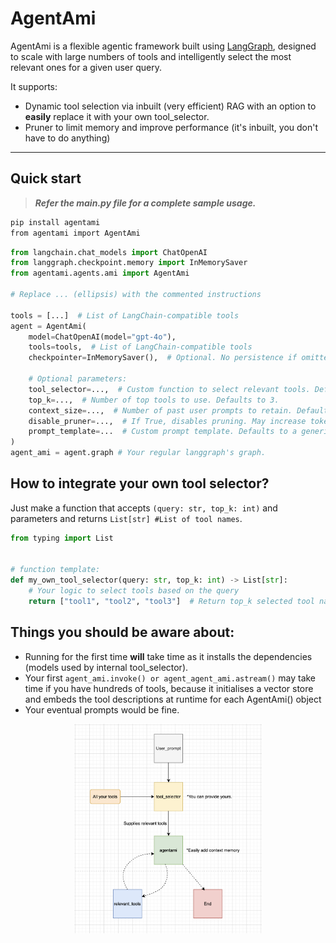 # AgentAmi

AgentAmi is a flexible agentic framework built using [LangGraph](https://python.langchain.com/docs/langgraph/), designed
to scale with large numbers of tools and intelligently select the most relevant ones for a given user query.

It supports:

- Dynamic tool selection via inbuilt (very efficient) RAG with an option to **easily** replace it with your own tool_selector.
- Pruner to limit memory and improve performance (it's inbuilt, you don't have to do anything)

---

## Quick start
> ***Refer the main.py file for a complete sample usage.***

```bash
pip install agentami
from agentami import AgentAmi
```

```python
from langchain.chat_models import ChatOpenAI
from langgraph.checkpoint.memory import InMemorySaver
from agentami.agents.ami import AgentAmi

# Replace ... (ellipsis) with the commented instructions

tools = [...]  # List of LangChain-compatible tools
agent = AgentAmi(
    model=ChatOpenAI(model="gpt-4o"),
    tools=tools,  # List of LangChain-compatible tools
    checkpointer=InMemorySaver(),  # Optional. No persistence if omitted.

    # Optional parameters:
    tool_selector=...,  # Custom function to select relevant tools. Defaults to internal tool_selector given.
    top_k=...,  # Number of top tools to use. Defaults to 3.
    context_size=...,  # Number of past user prompts to retain. Defaults to 7.
    disable_pruner=...,  # If True, disables pruning. May increase token usage. Defaults to False
    prompt_template=...  # Custom prompt template. Defaults to a generic bot template.
)
agent_ami = agent.graph # Your regular langgraph's graph.
```

## How to integrate your own tool selector?

Just make a function that accepts `(query: str, top_k: int)` and parameters and returns `List[str] #List of tool names`.

```python
from typing import List


# function template:
def my_own_tool_selector(query: str, top_k: int) -> List[str]:
    # Your logic to select tools based on the query
    return ["tool1", "tool2", "tool3"]  # Return top_k selected tool names
```

## Things you should be aware about: 

 - Running for the first time **will** take time as it installs the dependencies (models used by internal tool_selector).
 - Your first `agent_ami.invoke() or agent_agent_ami.astream()` may take time if you have hundreds of tools, because it initialises a vector store and embeds the tool descriptions at runtime for each AgentAmi() object
 - Your eventual prompts would be fine.

<div align="center">
  <img src="AgentAmi.jpeg" alt="AgentAmi" width="300"/>
</div>
